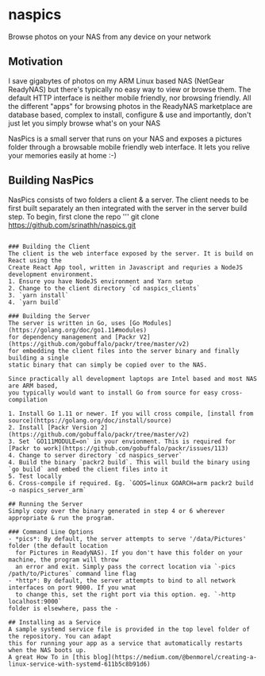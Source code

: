# naspics
Browse photos on your NAS from any device on your network

## Motivation
I save gigabytes of photos on my ARM Linux based NAS (NetGear ReadyNAS) but there's
typically no easy way to view or browse them. The default HTTP interface is neither 
mobile friendly, nor browsing friendly. All the different "apps" for browsing 
photos in the ReadyNAS marketplace are database based, complex to install, configure
& use and importantly, don't just let you simply browse what's on your NAS

NasPics is a small server that runs on your NAS and exposes a pictures folder
through a browsable mobile friendly web interface. It lets you relive your 
memories easily at home :-)

## Building NasPics
NasPics consists of two folders a client & a server. The client needs to be first
built separately an then integrated with the server in the server build step. To
begin, first clone the repo
'''
git clone https://github.com/srinathh/naspics.git
```

### Building the Client
The client is the web interface exposed by the server. It is build on React using the 
Create React App tool, written in Javascript and requries a NodeJS development environment.
1. Ensure you have NodeJS environment and Yarn setup
2. Change to the client directory `cd naspics_clients`
3. `yarn install`
4. `yarn build`

### Building the Server
The server is written in Go, uses [Go Modules](https://golang.org/doc/go1.11#modules)
for dependency management and [Packr V2](https://github.com/gobuffalo/packr/tree/master/v2)
for embedding the client files into the server binary and finally building a single
static binary that can simply be copied over to the NAS.  

Since practically all development laptops are Intel based and most NAS are ARM based, 
you typically would want to install Go from source for easy cross-compilation

1. Install Go 1.11 or newer. If you will cross compile, [install from source](https://golang.org/doc/install/source)
2. Install [Packr Version 2](https://github.com/gobuffalo/packr/tree/master/v2)
3. Set `GO111MODULE=on` in your envionment. This is required for [Packr to work](https://github.com/gobuffalo/packr/issues/113)
4. Change to server directory `cd naspics_server`
4. Build the binary `packr2 build`. This will build the binary using `go build` and embed the client files into it
5. Test locally
6. Cross-compile if required. Eg. `GOOS=linux GOARCH=arm packr2 build -o naspics_server_arm`

## Running the Server
Simply copy over the binary generated in step 4 or 6 wherever appropriate & run the program.

### Command Line Options
- *pics*: By default, the server attempts to serve '/data/Pictures' folder (the default location 
  for Pictures in ReadyNAS). If you don't have this folder on your machine, the program will throw
  an error and exit. Simply pass the correct location via `-pics /path/to/Pictures` command line flag
- *http*: By default, the server attempts to bind to all network interfaces on port 9000. If you wnat
  to change this, set the right port via this option. eg. `-http localhost:9000`
folder is elsewhere, pass the -

## Installing as a Service
A sample systemd service file is provided in the top level folder of the repository. You can adapt
this for running your app as a service that automatically restarts when the NAS boots up. 
A great How To in [this blog](https://medium.com/@benmorel/creating-a-linux-service-with-systemd-611b5c8b91d6)
